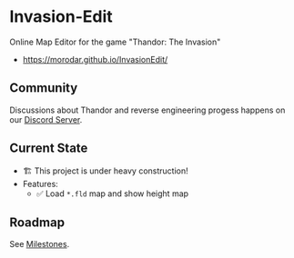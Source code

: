 # Invasion-Edit

Online Map Editor for the game "Thandor: The Invasion"

-   <https://morodar.github.io/InvasionEdit/>

## Community

Discussions about Thandor and reverse engineering progess happens on our [Discord Server](https://discord.gg/FEvKJ59).

## Current State

-   🏗️ This project is under heavy construction!
-   Features:
    -   ✅ Load `*.fld` map and show height map

## Roadmap

See [Milestones](https://github.com/Morodar/InvasionEdit/milestones).
